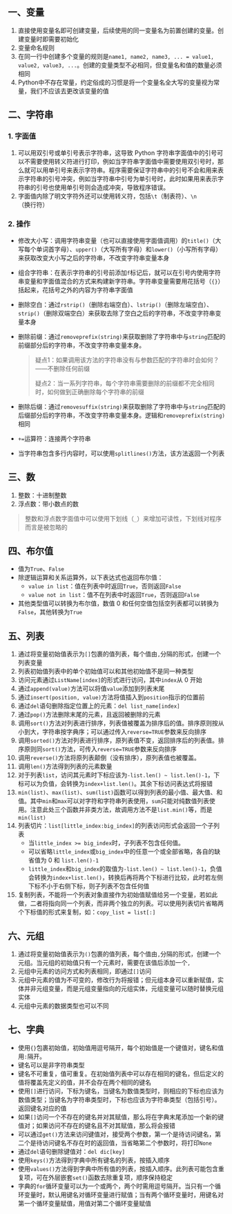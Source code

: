 ## 一、变量

1. 直接使用变量名即可创建变量，后续使用的同一变量名为前置创建的变量。创建变量时即需要初始化
2. 变量命名规则
3. 在同一行中创建多个变量的规则是`name1, name2, name3, ... = value1, value2, value3, ...`。创建的变量类型不必相同，但变量名和值的数量必须相同
4. Python中不存在常量，约定俗成的习惯是将一个变量名全大写的变量视为常量，我们不应该去更改该变量的值



## 二、字符串

### 1. 字面值

1. 可以用双引号或单引号表示字符串，这导致 Python 字符串字面值中的引号可以不需要使用转义符进行打印，例如当字符串字面值中需要使用双引号时，那么就可以用单引号来表示字符串。程序需要保证字符串中的引号不会和用来表示字符串的引号冲突，例如当字符串中引号为单引号时，此时如果用来表示字符串的引号也使用单引号则会造成冲突，导致程序错误。
2. 字面值内除了明文字符外还可以使用转义符，包括`\t`（制表符）、`\n`（换行符）



### 2. 操作

- 修改大小写：调用字符串变量（也可以直接使用字面值调用）的`title()`（大写每个单词首字母）、`upper()`（大写所有字母）和`lower()`（小写所有字母）来获取改变大小写之后的字符串，不改变字符串变量本身

- 组合字符串：在表示字符串的引号前添加`f`标记后，就可以在引号内使用字符串变量和字面值混合的方式来构建新字符串。字符串变量需要用花括号（`{}`）括起来，花括号之外的内容为字符串字面值

- 删除空白：通过`rstrip()`（删除右端空白）、`lstrip()`（删除左端空白）、`strip()`（删除双端空白）来获取去除了空白之后的字符串，不改变字符串变量本身

- 删除前缀：通过`removeprefix(string)`来获取删除了字符串中与`string`匹配的前缀部分后的字符串，不改变字符串变量本身。

  > 疑点1：如果调用该方法的字符串没有与参数匹配的字符串时会如何？——不删除任何前缀
  >
  > 疑点2：当一系列字符串，每个字符串需要删除的前缀都不完全相同时，如何做到正确删除每个字符串的前缀

- 删除后缀：通过`removesuffix(string)`来获取删除了字符串中与`string`匹配的后缀部分后的字符串，不改变字符串变量本身。逻辑和`removeprefix(string)`相同

- `+=`运算符：连接两个字符串

- 当字符串包含多行内容时，可以使用`splitlines()`方法，该方法返回一个列表



## 三、数

1. 整数：十进制整数
2. 浮点数：带小数点的数

> 整数和浮点数字面值中可以使用下划线（`_`）来增加可读性，下划线对程序而言是被忽略的



## 四、布尔值

- 值为`True`、`False`
- 除逻辑运算和关系运算外，以下表达式也返回布尔值：
  - `value in list`：值在列表中时返回`True`，否则返回`False`
  - `value not in list`：值不在列表中时返回`True`，否则返回`False`
- 其他类型值可以转换为布尔值，数值 0 和任何空值包括空列表都可以转换为`False`，其他转换为`True`



## 五、列表

1. 通过将变量初始值表示为`[]`包裹的值列表，每个值由`,`分隔的形式，创建一个列表变量
2. 列表初始值列表中的单个初始值可以和其他初始值不是同一种类型
3. 访问元素通过`ListName[index]`的形式进行访问，其中`index`从 0 开始
4. 通过`append(value)`方法可以将值`value`添加到列表末尾
5. 通过`insert(position, value)`方法将值插入到`position`指示的位置前
6. 通过`del`语句删除指定位置上的元素：`del list_name[index]`
7. 通过`pop()`方法删除末尾的元素，且返回被删除的元素
8. 调用`sort()`方法对列表进行排序，列表值被覆盖为排序后的值。排序原则按从小到大，字符串按字典序；可以通过传入`reverse=TRUE`参数来反向排序
9. 调用`sorted()`方法对列表进行排序，原列表值不变，返回排序后的列表值。排序原则同`sort()`方法，可传入`reverse=TRUE`参数来反向排序
10. 调用`reverse()`方法将原列表颠倒（没有排序），原列表值也被覆盖。
11. 调用`len()`方法得到列表的元素数量
12. 对于列表`list`，访问其元素时下标应该为`-list.len() ~ list.len()-1`，下标可以为负值，会转换为`index+list.len()`。其余下标访问表达式将报错
13. `min(list)`、`max(list)`、`sum(list)`函数可以得到列表的最小值、最大值、和值。其中`min`和`max`可以对字符和字符串列表使用，`sum`只能对纯数值列表使用。注意此处三个函数并非类方法，故调用方法不是`list.min()`等，而是`min(list)`
14. 列表切片：`list[little_index:big_index]`的列表访问形式会返回一个子列表
    - 当`little_index >= big_index`时，子列表不包含任何值。
    - 可以省略`little_index`或`big_index`中的任意一个或全部省略，各自的缺省值为 0 和 `list.len()-1`
    - `little_index`和`big_index`的取值为`-list.len() ~ list.len()-1`，负值会转换为`index+list.len()`，转换后再将两个下标进行比较，此时若左侧下标不小于右侧下标，则子列表不包含任何值
15. 复制列表，不能将一个列表对象直接作为初始值赋值给另一个变量，若如此做，二者将指向同一个列表，而非两个独立的列表。可以使用列表切片省略两个下标值的形式来复制，如：`copy_list = list[:]`



## 六、元组

1. 通过将变量初始值表示为`()`包裹的值列表，每个值由`,`分隔的形式，创建一个元组。当元组的初始值只有一个元素时，需要在该值后添加一个`,`
2. 元组中元素的访问方式和列表相同，即通过`[]`访问
3. 元组中元素的值为不可变的，修改行为将报错；但元组本身可以重新赋值，实体并非元组变量，而是元组变量指向的元组实体，元组变量可以随时替换元组实体
4. 元组中元素的数据类型也可以不同



## 七、字典

- 使用`{}`包裹初始值，初始值用逗号隔开，每个初始值是一个键值对，键名和值用`:`隔开。
- 键名可以是非字符串类型
- 键名不可重复，值可重复。在初始值列表中可以存在相同的键名，但后定义的值将覆盖先定义的值，并不会存在两个相同的键名
- 使用`[]`进行访问，下标为键名，当键名为数值类型时，则相应的下标也应该为数值类型；当键名为字符串类型时，下标也应该为字符串类型（包括引号）。返回键名对应的值
- 如果`[]`访问一个不存在的键名并对其赋值，那么将在字典末尾添加一个新的键值对；如果访问不存在的键名且不对其赋值，那么将会报错
- 可以通过`get()`方法来访问键值对，接受两个参数，第一个是待访问键名，第二个是待访问键名不存在时的返回值，当省略第二个参数时，将打印`None`
- 通过`del`语句删除键值对：`del dic[key]`
- 使用`keys()`方法得到字典中所有键名的列表，按插入顺序
- 使用`values()`方法得到字典中所有值的列表，按插入顺序。此列表可能包含重复项，可在外层嵌套`set()`函数去除重复项，顺序保持稳定
- 字典的`for`循环变量可以为一个或两个，两个时需用逗号隔开。当只有一个循环变量时，默认用键名对循环变量进行赋值；当有两个循环变量时，用键名对第一个循环变量赋值，用值对第二个循环变量赋值
